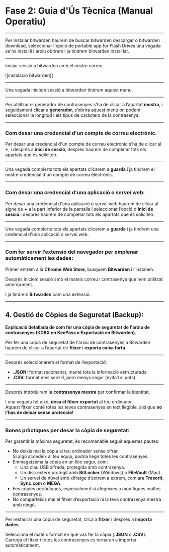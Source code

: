 # Fase 2: Guia d'Ús Tècnica (Manual Operatiu)

---

Per instalar bitwarden haurem de buscar bitwarden descargar o bitwarden download, seleccionar l'opció de portable app for Flash Drives una vegada se'ns instal·li l'arxiu obrirem i ja tindrem bitwarden instal·lat.

---

Iniciar sessió a bitwarden amb el nostre correu.

![instalacio bitwarden](

---

Una vegada iniciem sessió a bitwarden tindrem aquest menu.

---

Per utilitzar el generador de contrasenyes s’ha de clicar a l’apartat **mostra**, i seguidament clicar a **generador**, s’obrira aquest menú on podem seleccionar la longitud i els tipus de caràcters de la contrasenya.

---

### Com desar una credencial d'un compte de correu electrònic.

Per desar una credencial d'un compte de correu electrònic s’ha de clicar al **+**, i després a **inici de sessió**, després haurem de completar tots els apartats que és soliciten.

---

Una vegada complerts tots els apartats clicarem a **guarda** i ja tindrem el nostre credencial d'un compte de correu electrònic.

---

### Com desar una credencial d'una aplicació o servei web:

Per desar una credencial d'una aplicació o servei web haurem de clicar al signe de **+** a la part inferior de la pantalla i seleccionar l’opció d'**inici de sessió** i després haurem de completar tots els apartats que és soliciten.

---

Una vegada complerts tots els apartats clicarem a **guarda** i ja tindrem una credencial d'una aplicació o servei web.

---

### Com fer servir l’extensió del navegador per emplenar automàticament les dades:

Primer entrem a la **Chrome Web Store**, busquem **Bitwarden** i l’instalem.

Després iniciem sessió amb el mateix correu i contrasenya que hem utilitzat anteriorment.

I ja tindrem **Bitwarden** com una extensió.

---

## 4. Gestió de Còpies de Seguretat (Backup):

**Explicació detallada de com fer una còpia de seguretat de l'arxiu de contrasenyes (KDBX en KeePass o Exportació en Bitwarden).**

Per fer una còpia de seguretat de l'arxiu de contrasenyes a Bitwarden haurem de clicar a l’apartat de **fitxer** i **exporta caixa forta**.

---

Després seleccionarem el format de l’exportació:

- **.JSON:** format recomanat, manté tota la informació estructurada.  
- **.CSV:** format més senzill, però menys segur (evita’l si pots).

---

Després introduirem la **contrasenya mestra** per confirmar la identitat.

I una vegada fet això, **desa el fitxer exportat** al teu ordinador.  
Aquest fitxer conté totes les teves contrasenyes en text llegible, així que **no l’has de deixar sense protecció!**

---

### Bones pràctiques per desar la còpia de seguretat:

Per garantir la màxima seguretat, és recomanable seguir aquestes pautes:

- No deixis mai la còpia al teu ordinador sense xifrar.  
  Si algú accedeix al teu equip, podria llegir totes les contrasenyes.
- Emmagatzema la còpia en un lloc segur, com:
  - Una clau USB xifrada, protegida amb contrasenya.
  - Un disc extern protegit amb **BitLocker** (Windows) o **FileVault** (Mac).
  - Un servei de núvol amb xifratge d’extrem a extrem, com ara **Tresorit**, **Sync.com** o **MEGA**.
- Fes còpies periòdiques, especialment si afegeixes o modifiques moltes contrasenyes.
- No comparteixis mai el fitxer d’exportació ni la teva contrasenya mestra amb ningú.

---

Per restaurar una còpia de seguretat, clica a **fitxer** i després a **importa dades**.

Selecciona el mateix format en què vas fer la còpia (**.JSON** o **.CSV**).  
Carrega el fitxer i totes les contrasenyes es tornaran a importar automàticament.

